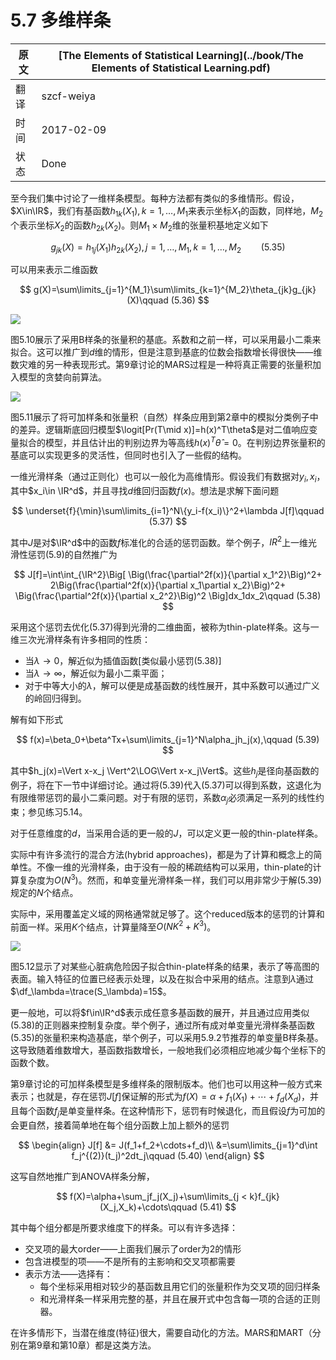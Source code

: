 # 5.7 多维样条

| 原文   | [The Elements of Statistical Learning](../book/The Elements of Statistical Learning.pdf) |
| ---- | ---------------------------------------- |
| 翻译   | szcf-weiya                               |
| 时间   | 2017-02-09                               |
|  状态  | Done                              |


至今我们集中讨论了一维样条模型。每种方法都有类似的多维情形。假设，$X\in\IR$，我们有基函数$h_{1k}(X_1),k=1,\ldots,M_1$来表示坐标$X_1$的函数，同样地，$M_2$个表示坐标$X_2$的函数$h_{2k}(X_2)$。则$M_1\times M_2$维的张量积基地定义如下

$$
g_{jk}(X)=h_{1j}(X_1)h_{2k}(X_2),j=1,\ldots, M_1, k=1,\ldots,M_2\qquad (5.35)
$$

可以用来表示二维函数

$$
g(X)=\sum\limits_{j=1}^{M_1}\sum\limits_{k=1}^{M_2}\theta_{jk}g_{jk}(X)\qquad (5.36)
$$

![](../img/05/fig5.10.png)

图5.10展示了采用B样条的张量积的基底。系数和之前一样，可以采用最小二乘来拟合。这可以推广到$d$维的情形，但是注意到基底的位数会指数增长得很快——维数灾难的另一种表现形式。第9章讨论的MARS过程是一种将真正需要的张量积加入模型的贪婪向前算法。

![](../img/05/fig5.11.png)

图5.11展示了将可加样条和张量积（自然）样条应用到第2章中的模拟分类例子中的差异。逻辑斯底回归模型$\logit[Pr(T\mid x)]=h(x)^T\theta$是对二值响应变量拟合的模型，并且估计出的判别边界为等高线$h(x)^T\hat\theta=0$。在判别边界张量积的基底可以实现更多的灵活性，但同时也引入了一些假的结构。

一维光滑样条（通过正则化）也可以一般化为高维情形。假设我们有数据对$y_i,x_i$，其中$x_i\in \IR^d$，并且寻找$d$维回归函数$f(x)$。想法是求解下面问题

$$
\underset{f}{\min}\sum\limits_{i=1}^N\{y_i-f(x_i)\}^2+\lambda J[f]\qquad (5.37)
$$

其中$J$是对$\IR^d$中的函数$f$标准化的合适的惩罚函数。举个例子，$IR^2$上一维光滑性惩罚(5.9)的自然推广为

$$
J[f]=\int\int_{\IR^2}\Big[
\Big(\frac{\partial^2f(x)}{\partial x_1^2}\Big)^2+
2\Big(\frac{\partial^2f(x)}{\partial x_1\partial x_2}\Big)^2+
\Big(\frac{\partial^2f(x)}{\partial x_2^2}\Big)^2
\Big]dx_1dx_2\qquad (5.38)
$$

采用这个惩罚去优化(5.37)得到光滑的二维曲面，被称为thin-plate样条。这与一维三次光滑样条有许多相同的性质：

- 当$\lambda\rightarrow 0$，解近似为插值函数[类似最小惩罚(5.38)]
- 当$\lambda\rightarrow\infty$，解近似为最小二乘平面；
- 对于中等大小的$\lambda$，解可以便是成基函数的线性展开，其中系数可以通过广义的岭回归得到。

解有如下形式

$$
f(x)=\beta_0+\beta^Tx+\sum\limits_{j=1}^N\alpha_jh_j(x),\qquad (5.39)
$$

其中$h_j(x)=\Vert x-x_j \Vert^2\LOG\Vert x-x_j\Vert$。这些$h_j$是径向基函数的例子，将在下一节中详细讨论。通过将(5.39)代入(5.37)可以得到系数，这退化为有限维带惩罚的最小二乘问题。对于有限的惩罚，系数$\alpha_j$必须满足一系列的线性约束；参见练习5.14。

对于任意维度的$d$，当采用合适的更一般的$J$，可以定义更一般的thin-plate样条。

实际中有许多流行的混合方法(hybrid approaches)，都是为了计算和概念上的简单性。不像一维的光滑样条，由于没有一般的稀疏结构可以采用，thin-plate的计算复杂度为$O(N^3)$。然而，和单变量光滑样条一样，我们可以用非常少于解(5.39)规定的$N$个结点。

实际中，采用覆盖定义域的网格通常就足够了。这个reduced版本的惩罚的计算和前面一样。采用$K$个结点，计算量降至$O(NK^2+K^3)$。

![](../img/05/fig5.12.png)

图5.12显示了对某些心脏病危险因子拟合thin-plate样条的结果，表示了等高图的表面。输入特征的位置已经表示处理，以及在拟合中采用的结点。注意到$\lambda$通过$\df_\lambda=\trace(S_\lambda)=15$。

更一般地，可以将$f\in\IR^d$表示成任意多基函数的展开，并且通过应用类似(5.38)的正则器来控制复杂度。举个例子，通过所有成对单变量光滑样条基函数(5.35)的张量积来构造基底，举个例子，可以采用5.9.2节推荐的单变量B样条基。这导致随着维数增大，基函数指数增长，一般地我们必须相应地减少每个坐标下的函数个数。

第9章讨论的可加样条模型是多维样条的限制版本。他们也可以用这种一般方式来表示；也就是，存在惩罚$J[f]$保证解的形式为$f(X)=\alpha+f_1(X_1)+\cdots+f_d(X_d)$，并且每个函数$f_j$是单变量样条。在这种情形下，惩罚有时候退化，而且假设$f$为可加的会更自然，接着简单地在每个组分函数上加上额外的惩罚

$$
\begin{align}
J[f] &= J(f_1+f_2+\cdots+f_d)\\
&=\sum\limits_{j=1}^d\int f_j^{(2)}(t_j)^2dt_j\qquad (5.40)
\end{align}
$$

这写自然地推广到ANOVA样条分解，

$$
f(X)=\alpha+\sum_jf_j(X_j)+\sum\limits_{j < k}f_{jk}(X_j,X_k)+\cdots\qquad (5.41)
$$

其中每个组分都是所要求维度下的样条。可以有许多选择：

- 交叉项的最大order——上面我们展示了order为2的情形
- 包含进模型的项——不是所有的主影响和交叉项都需要
- 表示方法——选择有：
  - 每个坐标采用相对较少的基函数且用它们的张量积作为交叉项的回归样条
  - 和光滑样条一样采用完整的基，并且在展开式中包含每一项的合适的正则器。

在许多情形下，当潜在维度(特征)很大，需要自动化的方法。MARS和MART（分别在第9章和第10章）都是这类方法。
